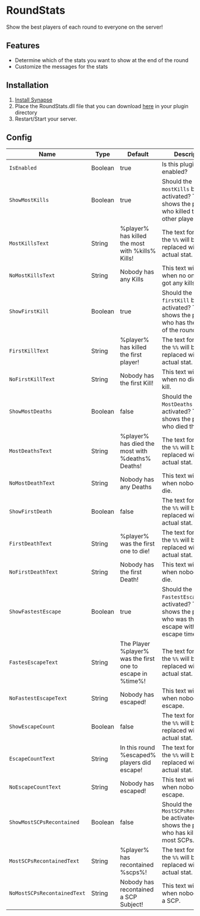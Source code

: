 # RoundStats
 Show the best players of each round to everyone on the server!

## Features
* Determine which of the stats you want to show at the end of the round
* Customize the messages for the stats

## Installation
1. [Install Synapse](https://github.com/SynapseSL/Synapse/wiki#hosting-guides)
2. Place the RoundStats.dll file that you can download [here](https://github.com/TheVoidNebula/RoundStats/releases) in your plugin directory
3. Restart/Start your server.

## Config
Name  | Type | Default | Description
------------ | ------------ | ------------- | ------------ 
`IsEnabled` | Boolean | true | Is this plugin enabled?
`ShowMostKills` | Boolean | true | Should the stat `mostKills` be activated? This shows the player who killed the most other players.
`MostKillsText` | String | %player% has killed the most with %kills% Kills! | The text for the stat, the `%%` will be replaced with the actual stat.
`NoMostKillsText` | String | Nobody has any Kills | This text will pop up when no one has got any kills.
`ShowFirstKill` | Boolean | true | Should the stat `firstKill` be activated? This shows the player who has the first kill of the round.
`FirstKillText` | String | %player% has killed the first player! | The text for the stat, the `%%` will be replaced with the actual stat.
`NoFirstKillText` | String | Nobody has the first Kill! | This text will pop up when no did the first kill.
`ShowMostDeaths` | Boolean | false | Should the stat `MostDeaths` be activated? This shows the player who died the most.
`MostDeathsText` | String | %player% has died the most with %deaths% Deaths! | The text for the stat, the `%%` will be replaced with the actual stat.
`NoMostDeathText` | String | Nobody has any Deaths | This text will pop up when nobody did die.
`ShowFirstDeath` | Boolean | false | The text for the stat, the `%%` will be replaced with the actual stat.
`FirstDeathText` | String | %player% was the first one to die! |  The text for the stat, the `%%` will be replaced with the actual stat.
`NoFirstDeathText` | String | Nobody has the first Death! | This text will pop up when nobody did die.
`ShowFastestEscape` | Boolean | true | Should the stat `FastestEscape` be activated? This shows the player who was the first to escape with his escape time.
`FastesEscapeText` | String | The Player %player% was the first one to escape in %time%! | The text for the stat, the `%%` will be replaced with the actual stat.
`NoFastestEscapeText` | String | Nobody has escaped! | This text will pop up when nobody did escape.
`ShowEscapeCount` | Boolean | false | The text for the stat, the `%%` will be replaced with the actual stat.
`EscapeCountText` | String | In this round %escaped% players did escape! |  The text for the stat, the `%%` will be replaced with the actual stat.
`NoEscapeCountText` | String | Nobody has escaped! | This text will pop up when nobody did escape.
`ShowMostSCPsRecontained` | Boolean | false | Should the stat `MostSCPsRecontained` be activated? This shows the player who has killed the most SCPs.
`MostSCPsRecontainedText` | String | %player% has recontained %scps%! | The text for the stat, the `%%` will be replaced with the actual stat.
`NoMostSCPsRecontainedText` | String | Nobody has recontained a SCP Subject! | This text will pop up when nobody did kill a SCP.
